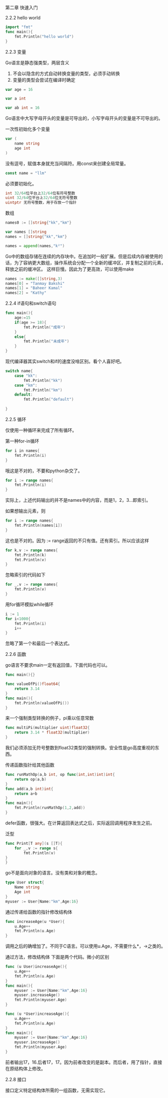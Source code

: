第二章 快速入门


2.2.2 hello world

```go
import "fmt"
func main(){
	fmt.Println("hello world")
}
```

2.2.3 变量

Go语言是静态强类型，两层含义

1. 不会以隐含的方式自动转换变量的类型，必须手动转换
2. 变量的类型会尝试在编译时确定

```go
var age = 16

var a int

var ab int = 16
```

Go语言中大写字母开头的变量是可导出的，小写字母开头的变量是不可导出的。

一次性初始化多个变量

```go
var (
	name string
	age int
)
```

没有逗号，赋值本身就充当间隔符。用const来创建全局常量。

```go
const name = "llm"
```
必须要初始化。

```go
int 32/64位平台上32/64位有符号整数
uint 32/64位平台上32/64位无符号整数
uintptr 无符号整数，用于存放一个指针
```

数组

```go
names0 := []string{"kk","km"}

var names []string
names = []string{"kk","km"}

names = append(names,"k²")

```

Go中的数组存储在连续的内存块中。在追加时一般扩展。但是后续内存被使用的话，为了容纳更大数组，操作系统会分配一个全新的缓冲区，并复制之前的元素，释放之前的缓冲区。
这样巨慢。因此为了更高效，可以使用make

```go
names := make([]string,3)
names[0] = "Tanmay Bakshi"
names[1] = "Baheer Kamal"
names[2] = "Kathy"
```

2.2.4 if语句和switch语句

```go
func main(){
	age:=15
	if(age >= 18){
		fmt.Println("成年")
	}
	else{
		fmt.Println("未成年")
	}
}
```

现代编译器其实switch和if的速度没啥区别。看个人喜好吧。

```go
switch name{
	case "kk":
		fmt.Println("kk")
	case "km":
		fmt.Println("km")
	default:
		fmt.Println("default")
			
}
```

2.2.5 循环

仅使用一种循环来完成了所有循环。

第一种for-in循环

```go
for i in names{
	fmt.Println(i)
}
```
哦这是不对的，不要和python杂交了。

```go
for i := range names{
	fmt.Println(i)
}
```

实际上，上述代码输出的并不是names中的内容，而是1，2，3...即索引。

如果想输出元素，则

```go
for i := range names{
	fmt.Println(names[i])
}
```
这也是不对的。因为 := range返回的不只有值。还有索引。所以应该这样

```go
for k,v := range names{
	fmt.Println(k)
	fmt.Println(v)
}
```
忽略索引的代码如下

```go
for _,v := range names{
	fmt.Println(v)
}
```

用for循环模拟while循环

```go
i := 1
for i<1000{
	fmt.Println(i)
	i++
}
```
忽略了第一个和最后一个表达式。

2.2.6 函数

go语言不要求main一定有返回值，下面代码也可以。
```go
func main(){}
```

```go
func valueOfPi()float64{
	return 3.14
}
func main(){
	fmt.Println(valueOfPi())
}
```

来一个强制类型转换的例子，pi乘以任意常数

```go
func multiPi(multiplier uint)float32{
	return 3.14 * float32(multiplier)
}
```
我们必须添加无符号整数到float32类型的强制转换。安全性是go高度重视的东西。


传递函数指针给其他函数

```go
func runMathOp(a,b int, op func(int,int)int)int{
    return op(a,b)
}
func add(a,b int)int{
    return a+b
}
func main(){
    fmt.Println(runMathOp(1,2,add))
}
```

defer函数，很强大。在计算返回表达式之后，实际返回调用程序发生之前。 

泛型

```go
func Print[T any](s []T){
    for _,v := range s{
		fmt.Println(v)
}
}
```

go不是面向对象的语言。没有类和对象的概念。
```go
type User struct{
    Name string
    Age int
}
myuser := User{Name:"km",Age:16}
```

通过传递给函数的指针修改结构体

```go
func increaseAge(u *User){
    u.Age++
	fmt.Println(u.Age)
}
```
调用之后的确增加了。不同于C语言。可以使用u.Age，不需要什么*，->之类的。

通过方法，修改结构体
下面是两个代码。微小的区别

```go
func (u User)increaseAge(){
    u.Age++
    fmt.Println(u.Age)
}
func main(){
	myuser := User{Name:"km",Age:16}
    myuser.increaseAge()
    fmt.Println(myuser.Age)
}
```

```go
func (u *User)increaseAge(){
    u.Age++
    fmt.Println(u.Age)
}
func main(){
    myuser := User{Name:"km",Age:16}
    myuser.increaseAge()
    fmt.Println(myuser.Age)
}
```

前者输出17，16.后者17，17。因为前者改变的是副本。而后者，用了指针，直接在原结构体上修改。

2.2.8 接口

接口定义特定结构体所需的一组函数，无需实现它。













